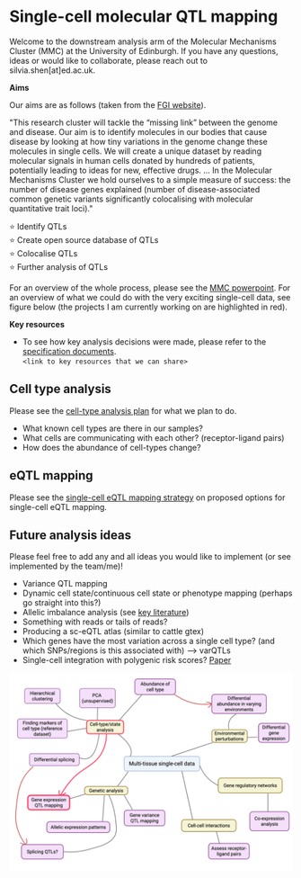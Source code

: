 # Single-cell molecular QTL mapping

Welcome to the downstream analysis arm of the Molecular Mechanisms Cluster (MMC) at the University of Edinburgh. If you have any questions, ideas or would like to collaborate, please reach out to silvia.shen[at]ed.ac.uk.  

**Aims**

Our aims are as follows (taken from the [FGI website](https://www.ukfunctionalgenomics.com/research/molecular-mechanisms-cluster/)). 

"This research cluster will tackle the “missing link” between the genome and disease. Our aim is to identify molecules in our bodies that cause disease by looking at how tiny variations in the genome change these molecules in single cells. We will create a unique dataset by reading molecular signals in human cells donated by hundreds of patients, potentially leading to ideas for new, effective drugs. ... In the Molecular Mechanisms Cluster we hold ourselves to a simple measure of success: the number of disease genes explained (number of disease-associated common genetic variants significantly colocalising with molecular quantitative trait loci)."

⭐️ Identify QTLs  
⭐️ Create open source database of QTLs  
⭐️ Colocalise QTLs  
⭐️ Further analysis of QTLs  

For an overview of the whole process, please see the [MMC powerpoint](https://uoe-my.sharepoint.com/:p:/r/personal/kcampb2_ed_ac_uk/Documents/MMC_PPA_notes.pptx?d=w3afaa31d5ccd4efea7dff2bf2b120465&csf=1&web=1&e=jjdB1P). For an overview of what we could do with the very exciting single-cell data, see figure below (the projects I am currently working on are highlighted in red).   

**Key resources**  

- To see how key analysis decisions were made, please refer to the [specification documents](specification_docs).  
`<link to key resources that we can share>`

## Cell type analysis

Please see the [cell-type analysis plan](specification_docs/cell_type_plan.md) for what we plan to do. 

- What known cell types are there in our samples?
- What cells are communicating with each other? (receptor-ligand pairs)
- How does the abundance of cell-types change?

## eQTL mapping  
  
Please see the [single-cell eQTL mapping strategy](specification_docs/sc_eQTL_strategydoc.md) on proposed options for single-cell eQTL mapping. 

## Future analysis ideas  
  
Please feel free to add any and all ideas you would like to implement (or see implemented by the team/me)!  
  
- Variance QTL mapping  
- Dynamic cell state/continuous cell state or phenotype mapping (perhaps go straight into this?)  
- Allelic imbalance analysis (see [key literature](specification_docs/key_literature.md))  
- Something with reads or tails of reads?   
- Producing a sc-eQTL atlas (similar to cattle gtex)  
- Which genes have the most variation across a single cell type? (and which SNPs/regions is this associated with) --> varQTLs
- Single-cell integration with polygenic risk scores? [Paper](https://www.nature.com/articles/s41588-022-01167-z)
  
![Image](specification_docs/potential_research_avenues.png)
